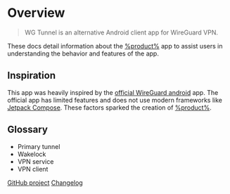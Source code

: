 # Overview

> WG Tunnel is an alternative Android client app for WireGuard VPN. 

These docs detail information about the <a href="https://github.com/zaneschepke/wgtunnel">%product%</a> app to assist users
in understanding the behavior and features of the app.

## Inspiration

This app was heavily inspired by the <a href="https://github.com/WireGuard/wireguard-android">official WireGuard android</a> app.
The official app has limited features and does not use modern frameworks like <a href="https://developer.android.com/jetpack/compose">Jetpack Compose</a>.
These factors sparked the creation of <a href="https://github.com/zaneschepke/wgtunnel">%product%</a>.

## Glossary

- <tooltip term="primary_tunnel">Primary tunnel</tooltip>
- <tooltip term="wakelock">Wakelock</tooltip>
- <tooltip term="vpn_service">VPN service</tooltip>
- <tooltip term="vpn_client">VPN client</tooltip>

<seealso>
    <category ref="wrs">
        <a href="https://github.com/zaneschepke/wgtunnel">GitHub project</a>
        <a href="https://github.com/zaneschepke/wgtunnel/releases">Changelog</a>
    </category>
</seealso>



